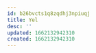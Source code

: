 ```yaml
---
id: b26bvcts1q8zqdhj3npiuqj
title: Yel
desc: ''
updated: 1662132942310
created: 1662132942310
---
```

